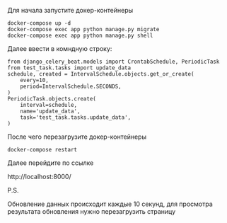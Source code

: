 Для начала запустите докер-контейнеры
```
docker-compose up -d
docker-compose exec app python manage.py migrate
docker-compose exec app python manage.py shell
```
Далее ввести в комндную строку:
```
from django_celery_beat.models import CrontabSchedule, PeriodicTask
from test_task.tasks import update_data
schedule, created = IntervalSchedule.objects.get_or_create(
    every=10,
    period=IntervalSchedule.SECONDS,
)
PeriodicTask.objects.create(
    interval=schedule,
    name='update_data',
    task='test_task.tasks.update_data',
)
```
После чего перезагрузите докер-контейнеры
```
docker-compose restart
```

Далее перейдите по ссылке

http://localhost:8000/



P.S.

Обновление данных происходит каждые 10 секунд, для просмотра результата обновления нужно перезагрузить страницу
